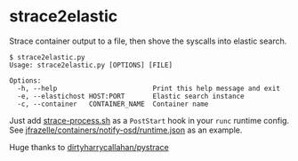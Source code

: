 # strace2elastic

Strace container output to a file, then shove the syscalls into elastic search. 

```console
$ strace2elastic.py
Usage: strace2elastic.py [OPTIONS] [FILE]

Options:
  -h, --help                        Print this help message and exit
  -e, --elastichost HOST:PORT       Elastic search instance
  -c, --container   CONTAINER_NAME  Container name
```

Just add [strace-process.sh](strace-process.sh) as a `PostStart` hook in your
`runc` runtime config. See
[jfrazelle/containers/notify-osd/runtime.json](https://github.com/jfrazelle/containers/blob/master/notify-osd/runtime.json#L87)
as an example.

Huge thanks to [dirtyharrycallahan/pystrace](https://github.com/dirtyharrycallahan/pystrace)
